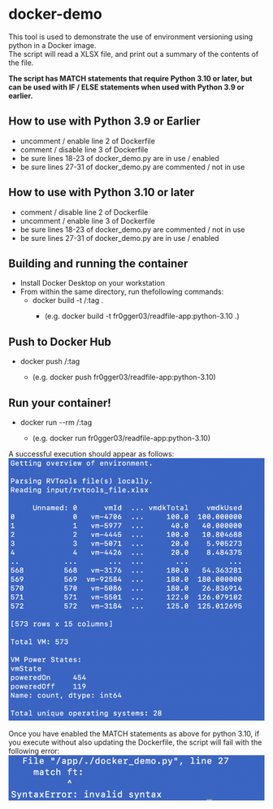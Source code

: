 # docker-demo
This tool is used to demonstrate the use of environment versioning using python in a Docker image.  
The script will read a XLSX file, and print out a summary of the contents of the file.

**The script has MATCH statements that require Python 3.10 or later, but can be used with IF / ELSE statements when used with Python 3.9 or earlier.**

## How to use with Python 3.9 or Earlier
- uncomment / enable line 2 of Dockerfile
- comment / disable line 3 of Dockerfile
- be sure lines 18-23 of docker_demo.py are in use / enabled
- be sure lines 27-31 of docker_demo.py are commented / not in use

## How to use with Python 3.10 or later
- comment / disable line 2 of Dockerfile
- uncomment / enable line 3 of Dockerfile
- be sure lines 18-23 of docker_demo.py are commented / not in use
- be sure lines 27-31 of docker_demo.py are in use / enabled

## Building and running the container
- Install Docker Desktop on your workstation
- From within the same directory, run thefollowing commands:
  - docker build -t <USER OR REPO NAME>/<IMAGE NAME>:tag .
    - (e.g. docker build -t fr0gger03/readfile-app:python-3.10 .)

## Push to Docker Hub
- docker push <USER OR REPO NAME>/<IMAGE NAME>:tag
  - (e.g. docker push fr0gger03/readfile-app:python-3.10)

## Run your container!
  - docker run --rm <USER OR REPO NAME>/<IMAGE NAME>:tag
    - (e.g. docker run fr0gger03/readfile-app:python-3.10)

A successful execution should appear as follows:
![picture of successful execution](successful.png)

Once you have enabled the MATCH statements as above for python 3.10, if you execute without also updating the Dockerfile, the script will fail with the following error:
![picture of syntax error](syntax_error.png)